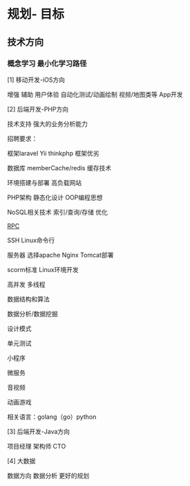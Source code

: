 规划- 目标
=======

技术方向
-----------

### 概念学习  最小化学习路径

[1] 移动开发-iOS方向 

增强 辅助 用户体验
自动化测试/动画绘制
视频/地图类等 App开发

[2] 后端开发-PHP方向

技术支持 强大的业务分析能力

招聘要求：

框架laravel Yii thinkphp 框架优劣

数据库 memberCache/redis 缓存技术

环境搭建与部署 高负载网站

PHP架构 静态化设计 OOP编程思想

NoSQL相关技术 索引/查询/存储 优化

[RPC](https://github.com/FLYKingdom/MyCode/blob/master/%E6%9E%B6%E6%9E%84%E5%AD%A6%E4%B9%A0/RPC%E6%9E%B6%E6%9E%84%E5%AD%A6%E4%B9%A0%E8%B0%83%E7%A0%94.md)

SSH Linux命令行

服务器 选择apache Nginx Tomcat部署

scorm标准 Linux环境开发

高并发 多线程

数据结构和算法

数据分析/数据挖掘

设计模式

单元测试

小程序

微服务

音视频

动画游戏

相关语言：golang（go）python

[3] 后端开发-Java方向

项目经理 架构师 CTO 

[4] 大数据

数据方向 数据分析 更好的规划

